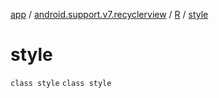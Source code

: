 [app](../../../index.md) / [android.support.v7.recyclerview](../../index.md) / [R](../index.md) / [style](./index.md)

# style

`class style`
`class style`